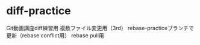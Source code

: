 # diff-practice
Git動画講座diff練習用
複数ファイル変更用（3rd）
rebase-practiceブランチで更新（rebase conflict用）
rebase pull用
